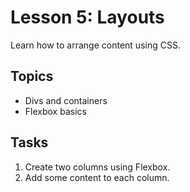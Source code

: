 # Lesson 5: Layouts

Learn how to arrange content using CSS.

## Topics
- Divs and containers
- Flexbox basics

## Tasks
1. Create two columns using Flexbox.
2. Add some content to each column.
